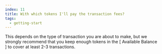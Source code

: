 ```yaml
---
index: 11
title: With which tokens I'll pay the transaction fees?
tags: 
  - getting-start
---
```


This depends on the type of transaction you are about to make, but we strongly recommend that you keep enough tokens in the [ Available Balance ] to cover at least 2-3 transactions.
